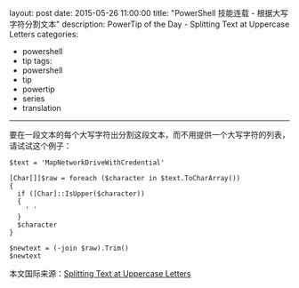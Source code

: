 ﻿layout: post
date: 2015-05-26 11:00:00
title: "PowerShell 技能连载 - 根据大写字符分割文本"
description: PowerTip of the Day - Splitting Text at Uppercase Letters
categories:
- powershell
- tip
tags:
- powershell
- tip
- powertip
- series
- translation
---
要在一段文本的每个大写字符出分割这段文本，而不用提供一个大写字符的列表，请试试这个例子：

    $text = 'MapNetworkDriveWithCredential'
    
    [Char[]]$raw = foreach ($character in $text.ToCharArray())
    {
      if ([Char]::IsUpper($character))
      {
        ' '
      }
      $character
    }
    
    $newtext = (-join $raw).Trim()
    $newtext

<!--more-->
本文国际来源：[Splitting Text at Uppercase Letters](http://powershell.com/cs/blogs/tips/archive/2015/05/26/splitting-text-at-uppercase-letters.aspx)
